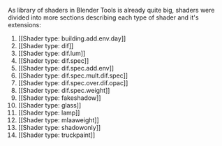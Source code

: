 As library of shaders in Blender Tools is already quite big, shaders were divided into more sections describing each type of shader and it's extensions:

1. [[Shader type: building.add.env.day]]
2. [[Shader type: dif]]
3. [[Shader type: dif.lum]]
4. [[Shader type: dif.spec]]
5. [[Shader type: dif.spec.add.env]]
6. [[Shader type: dif.spec.mult.dif.spec]]
7. [[Shader type: dif.spec.over.dif.opac]]
8. [[Shader type: dif.spec.weight]]
9. [[Shader type: fakeshadow]]
10. [[Shader type: glass]]
11. [[Shader type: lamp]]
12. [[Shader type: mlaaweight]]
13. [[Shader type: shadowonly]]
14. [[Shader type: truckpaint]]